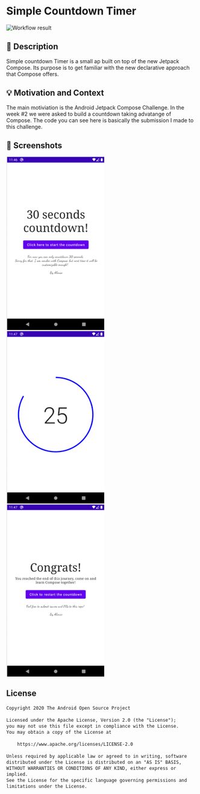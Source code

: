 # Simple Countdown Timer

<!--- Replace <OWNER> with your Github Username and <REPOSITORY> with the name of your repository. -->
<!--- You can find both of these in the url bar when you open your repository in github. -->
![Workflow result](https://github.com/lllAlonsolll/jetpack-compose-challenge-countdown-timer/workflows/Check/badge.svg)


## :scroll: Description
<!--- Describe your app in one or two sentences -->

Simple countdown Timer is a small ap built on top of the new Jetpack Compose. Its purpose is to get familiar with the new declarative approach that Compose offers.

## :bulb: Motivation and Context
<!--- Optionally point readers to interesting parts of your submission. -->
<!--- What are you especially proud of? -->

The main motiviation is the Android Jetpack Compose Challenge. In the week #2 we were asked to build a countdown taking advatange of Compose. The code you can see here is basically the submission I made to this challenge.


## :camera_flash: Screenshots
<!-- You can add more screenshots here if you like -->
<img src="results/screenshot_start_screen.png" width="260">&emsp;<img src="results/screenshot_counting_screen.png" width="260">&emsp;<img src="results/screenshot_finish_screen.png" width="260">

## License
```
Copyright 2020 The Android Open Source Project

Licensed under the Apache License, Version 2.0 (the "License");
you may not use this file except in compliance with the License.
You may obtain a copy of the License at

    https://www.apache.org/licenses/LICENSE-2.0

Unless required by applicable law or agreed to in writing, software
distributed under the License is distributed on an "AS IS" BASIS,
WITHOUT WARRANTIES OR CONDITIONS OF ANY KIND, either express or implied.
See the License for the specific language governing permissions and
limitations under the License.
```